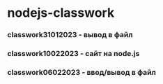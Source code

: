 # nodejs-classwork
### classwork31012023 - вывод в файл
### classwork10022023 - сайт на node.js
### classwork06022023 - ввод/вывод в файл
